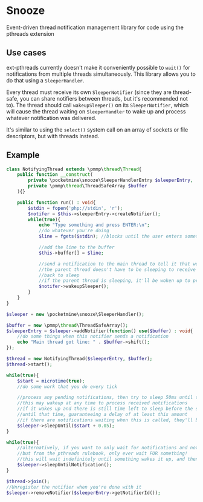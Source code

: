 # Snooze
Event-driven thread notification management library for code using the pthreads extension

## Use cases
ext-pthreads currently doesn't make it conveniently possible to `wait()` for notifications from multiple threads simultaneously.
This library allows you to do that using a `SleeperHandler`.

Every thread must receive its own `SleeperNotifier` (since they are thread-safe, you can share notifiers between threads, but it's recommended not to).
The thread should call `wakeupSleeper()` on its `SleeperNotifier`, which will cause the thread waiting on `SleeperHandler` to wake up and process whatever notification was delivered.

It's similar to using the `select()` system call on an array of sockets or file descriptors, but with threads instead.

## Example

```php
class NotifyingThread extends \pmmp\thread\Thread{
	public function __construct(
	    private \pocketmine\snooze\SleeperHandlerEntry $sleeperEntry,
	    private \pmmp\thread\ThreadSafeArray $buffer
	){}

	public function run() : void{
		$stdin = fopen('php://stdin', 'r');
		$notifer = $this->sleeperEntry->createNotifier();
		while(true){
			echo "Type something and press ENTER:\n";
			//do whatever you're doing
			$line = fgets($stdin); //blocks until the user enters something

			//add the line to the buffer
			$this->buffer[] = $line;

			//send a notification to the main thread to tell it that we read a line
			//the parent thread doesn't have to be sleeping to receive this, it'll process it next time it tries to go
			//back to sleep
			//if the parent thread is sleeping, it'll be woken up to process notifications immediately.
			$notifer->wakeupSleeper();
		}
	}
}

$sleeper = new \pocketmine\snooze\SleeperHandler();

$buffer = new \pmmp\thread\ThreadSafeArray();
$sleeperEntry = $sleeper->addNotifier(function() use($buffer) : void{
	//do some things when this notifier sends a notification
	echo "Main thread got line: " . $buffer->shift();
});

$thread = new NotifyingThread($sleeperEntry, $buffer);
$thread->start();

while(true){
	$start = microtime(true);
	//do some work that you do every tick

	//process any pending notifications, then try to sleep 50ms until the next tick
	//this may wakeup at any time to process received notifications
	//if it wakes up and there is still time left to sleep before the specified time, it will go back to sleep again
	//until that time, guaranteeing a delay of at least this amount
	//if there are notifications waiting when this is called, they'll be processed before going to sleep
	$sleeper->sleepUntil($start + 0.05);
}

while(true){
	//alternatively, if you want to only wait for notifications and not tick:
	//but from the pthreads rulebook, only ever wait FOR something!
	//this will wait indefinitely until something wakes it up, and then return immediately
	$sleeper->sleepUntilNotification();
}

$thread->join();
//Unregister the notifier when you're done with it
$sleeper->removeNotifier($sleeperEntry->getNotifierId());
```
